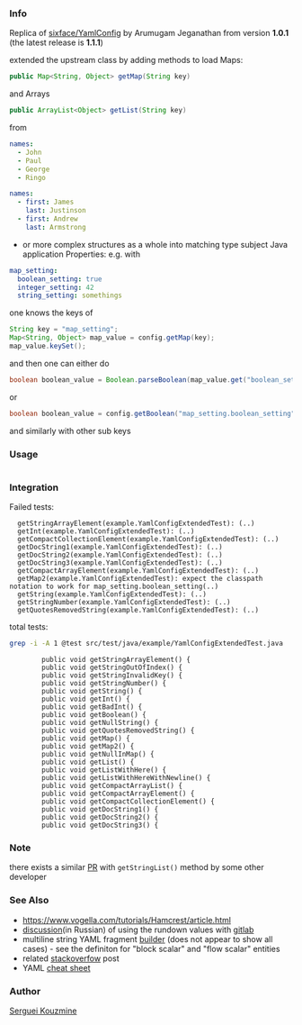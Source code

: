 ### Info


Replica of [sixface/YamlConfig](https://github.com/jsixface/YamlConfig) by Arumugam Jeganathan from version __1.0.1__  (the latest release is __1.1.1__)

extended the upstream class
by adding methods to load Maps:
```java
public Map<String, Object> getMap(String key)
```
and Arrays 
```java 
public ArrayList<Object> getList(String key)
```
 from
```yaml
names:
  - John
  - Paul
  - George
  - Ringo  
```
```yaml
names:
  - first: James
    last: Justinson
  - first: Andrew
    last: Armstrong
```
- or more complex structures
as a whole into matching type subject Java application Properties:
e.g. with 
```YAML
map_setting:
  boolean_setting: true
  integer_setting: 42
  string_setting: somethings
```

one knows the keys of
```java
String key = "map_setting";
Map<String, Object> map_value = config.getMap(key);
map_value.keySet();
```

and then one can either do
```java
boolean boolean_value = Boolean.parseBoolean(map_value.get("boolean_setting").toString());
```
or

```java
boolean boolean_value = config.getBoolean("map_setting.boolean_setting");
```

and similarly with other sub keys

### Usage

```sh

```

### Integration


Failed tests:
```text
  getStringArrayElement(example.YamlConfigExtendedTest): (..)
  getInt(example.YamlConfigExtendedTest): (..)
  getCompactCollectionElement(example.YamlConfigExtendedTest): (..)
  getDocString1(example.YamlConfigExtendedTest): (..)
  getDocString2(example.YamlConfigExtendedTest): (..)
  getDocString3(example.YamlConfigExtendedTest): (..)
  getCompactArrayElement(example.YamlConfigExtendedTest): (..)
  getMap2(example.YamlConfigExtendedTest): expect the classpath notation to work for map_setting.boolean_setting(..)
  getString(example.YamlConfigExtendedTest): (..)
  getStringNumber(example.YamlConfigExtendedTest): (..)
  getQuotesRemovedString(example.YamlConfigExtendedTest): (..)
```
total tests:
```sh
grep -i -A 1 @test src/test/java/example/YamlConfigExtendedTest.java   | grep -i 'public'
```
```text
        public void getStringArrayElement() {
        public void getStringOutOfIndex() {
        public void getStringInvalidKey() {
        public void getStringNumber() {
        public void getString() {
        public void getInt() {
        public void getBadInt() {
        public void getBoolean() {
        public void getNullString() {
        public void getQuotesRemovedString() {
        public void getMap() {
        public void getMap2() {
        public void getNullInMap() {
        public void getList() {
        public void getListWithHere() {
        public void getListWithHereWithNewline() {
        public void getCompactArrayList() {
        public void getCompactArrayElement() {
        public void getCompactCollectionElement() {
        public void getDocString1() {
        public void getDocString2() {
        public void getDocString3() {
```
### Note

there exists a similar [PR](https://github.com/jsixface/YamlConfig/pull/12) with `getStringList()` method by some other developer

### See Also

  * https://www.vogella.com/tutorials/Hamcrest/article.html
  * [discussion](https://www.cyberforum.ru/shell/thread3007272.html)(in Russian) of using the rundown values with [gitlab]()
  * multiline string YAML fragment [builder](https://yaml-multiline.info) (does not appear to show all cases) - see the definiton for "block scalar" and "flow scalar" entities
  * related [stackoverfow](https://stackoverflow.com/questions/3790454/how-do-i-break-a-string-in-yaml-over-multiple-lines) post 
  * YAML [cheat sheet](https://lzone.de/cheat-sheet/YAML)

### Author

[Serguei Kouzmine](kouzmine_serguei@yahoo.com)
